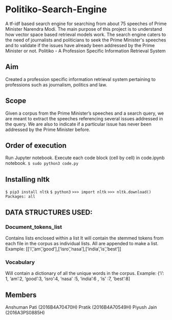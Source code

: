 # Politiko-Search-Engine
 A tf-idf based search engine for searching from about 75 speeches of Prime Minister Narendra Modi. The main purpose of this project is to understand how vector space based retrieval models work. The search engine caters to the need of journalists and politicians to seek the Prime Minister's speeches and to validate if the issues have already been addressed by the Prime Minister or not.
 Politiko - A Profession Specific Information Retrieval System

## Aim 
Created a profession specific information retrieval system pertaining to professions such as journalism, politics and law.

## Scope
Given a corpus from the Prime Minister’s speeches and a search query, we are meant to extract the speeches referencing several issues addressed in the query. We are also to indicate if a particular issue has never been addressed by the Prime Minister before.

## Order of execution
Run Jupyter notebook. 
Execute each code block (cell by cell) in code.ipynb notebook.
``$ sudo python3 code.py``

## Installing nltk
``$ pip3 install nltk``
``$ python3``
``>>> import nltk``
``>>> nltk.download()``
	``Packages: all``

## DATA STRUCTURES USED:
### Document_tokens_list
Contains lists enclosed within a list It will contain the stemmed tokens from each file in the corpus as individual lists. All are appended to make a list. Example:
[[‘i’,’am’,’good’],[‘isro’,’nasa’],[‘india’,’is’,’best’]]
### Vocabulary
Will contain a dictionary of all the unique words in the corpus. Example:
{‘i’: 1, ‘am’:2, ‘good’:3, ‘isro’:4, ‘nasa’ :5, ‘india’:6 , ‘is’ :7, ‘best’:8]

## Members
Anshuman Pati (2016B4A70470H)
Pratik (2016B4A70549H)
Piyush Jain (2016A3PS0885H)


 



